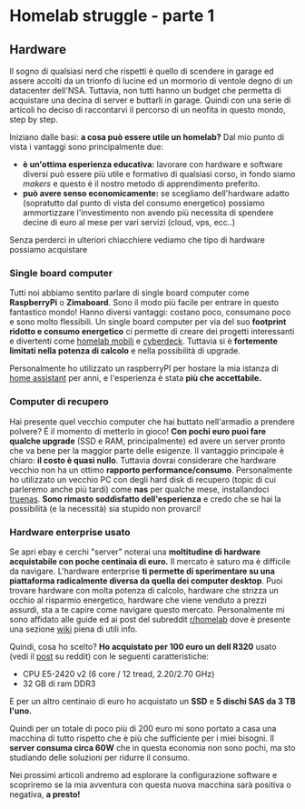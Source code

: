 <!--
{
"titolo":"Homelab struggle - parte 1 - hardware",
"desc":"Portarsi a casa un server con poco",
"data":"27/04/2023"
}
-->

# Homelab struggle - parte 1

## Hardware

Il sogno di qualsiasi nerd che rispetti è quello di scendere in garage ed assere accolti da un trionfo di lucine ed un mormorio di ventole degno di un datacenter dell'NSA. Tuttavia, non tutti hanno un budget che permetta di acquistare una decina di server e buttarli in garage. Quindi con una serie di articoli ho deciso di raccontarvi il percorso di un neofita in questo mondo, step by step.

Iniziano dalle basi: **a cosa può essere utile un homelab?** Dal mio punto di vista i vantaggi sono principalmente due:

- **è un'ottima esperienza educativa:** lavorare con hardware e software diversi può essere più utile e formativo di qualsiasi corso, in fondo siamo _makers_ e questo è il nostro metodo di apprendimento preferito.
- **può avere senso economicamente:** se scegliamo dell'hardware adatto (sopratutto dal punto di vista del consumo energetico) possiamo ammortizzare l'investimento non avendo più necessita di spendere decine di euro al mese per vari servizi (cloud, vps, ecc..)

Senza perderci in ulteriori chiacchiere vediamo che tipo di hardware possiamo acquistare

### Single board computer

Tutti noi abbiamo sentito parlare di single board computer come **RaspberryPi** o **Zimaboard**. Sono il modo più facile per entrare in questo fantastico mondo! Hanno diversi vantaggi: costano poco, consumano poco e sono molto flessibili. Un single board computer per via del suo **footprint ridotto e consumo energetico** ci permette di creare dei progetti interessanti e divertenti come [homelab mobili](https://www.reddit.com/r/homelab/comments/hl2cfm/portable_minilab_mesh_network/?utm_source=share&utm_medium=ios_app&utm_name=iossmf&utm_term=link) e [cyberdeck](https://hackaday.com/tag/cyberdeck/). Tuttavia si è **fortemente limitati nella potenza di calcolo** e nella possibilità di upgrade.

Personalmente ho utilizzato un raspberryPI per hostare la mia istanza di [home assistant](https://www.home-assistant.io) per anni, e l'esperienza è stata **più che accettabile.**

### Computer di recupero

Hai presente quel vecchio computer che hai buttato nell'armadio a prendere polvere? É il momento di metterlo in gioco! **Con pochi euro puoi fare qualche upgrade** (SSD e RAM, principalmente) ed avere un server pronto che va bene per la maggior parte delle esigenze. Il vantaggio principale è chiaro: **il costo è quasi nullo**. Tuttavia dovrai considerare che hardware vecchio non ha un ottimo **rapporto performance/consumo**. Personalmente ho utilizzato un vecchio PC con degli hard disk di recupero (topic di cui parleremo anche più tardi) come **nas** per qualche mese, installandoci [truenas](https://www.truenas.com). **Sono rimasto soddisfatto dell'esperienza** e credo che se hai la possibilità (e la necessità) sia stupido non provarci!

### Hardware enterprise usato

Se apri ebay e cerchi "server" noterai una **moltitudine di hardware acquistabile con poche centinaia di euro.** Il mercato è saturo ma è difficile da navigare. L'hardware enterprise **ti permette di sperimentare su una piattaforma radicalmente diversa da quella dei computer desktop**. Puoi trovare hardware con molta potenza di calcolo, hardware che strizza un occhio al risparmio energetico, hardware che viene venduto a prezzi assurdi, sta a te capire come navigare questo mercato. Personalmente mi sono affidato alle guide ed ai post del subreddit [r/homelab](https://www.reddit.com/r/homelab/) dove è presente una sezione [wiki](https://www.reddit.com/r/homelab/wiki/index/) piena di utili info.

Quindi, cosa ho scelto?
**Ho acquistato per 100 euro un dell R320** usato (vedi il [post](https://www.reddit.com/r/homelab/comments/12w77jv/my_first_rack_mountable_server_specs_in_comments/) su reddit) con le seguenti caratteristiche:

- CPU E5-2420 v2 (6 core / 12 tread, 2.20/2.70 GHz)
- 32 GB di ram DDR3

E per un altro centinaio di euro ho acquistato un **SSD** e **5 dischi SAS da 3 TB l'uno.**

Quindi per un totale di poco più di 200 euro mi sono portato a casa una macchina di tutto rispetto che è più che sufficiente per i miei bisogni. Il **server consuma circa 60W** che in questa economia non sono pochi, ma sto studiando delle soluzioni per ridurre il consumo.

Nei prossimi articoli andremo ad esplorare la configurazione software e scopriremo se la mia avventura con questa nuova macchina sarà positiva o negativa, **a presto!**
